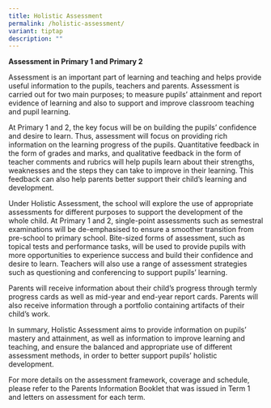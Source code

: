 ```yaml
---
title: Holistic Assessment
permalink: /holistic-assessment/
variant: tiptap
description: ""
---
```

<p><strong>Assessment in Primary 1 and Primary 2</strong>
</p>
<p>Assessment is an important part of learning and teaching and helps provide
useful information to the pupils, teachers and parents. Assessment is carried
out for two main purposes; to measure pupils’ attainment and report evidence
of learning and also to support and improve classroom teaching and pupil
learning.</p>
<p>At Primary 1 and 2, the key focus will be on building the pupils’ confidence
and desire to learn. Thus, assessment will focus on providing rich information
on the learning progress of the pupils. Quantitative feedback in the form
of grades and marks, and qualitative feedback in the form of teacher comments
and rubrics will help pupils learn about their strengths, weaknesses and
the steps they can take to improve in their learning. This feedback can
also help parents better support their child’s learning and development.</p>
<p>Under Holistic Assessment, the school will explore the use of appropriate
assessments for different purposes to support the development of the whole
child. At Primary 1 and 2, single-point assessments such as semestral examinations
will be de-emphasised to ensure a smoother transition from pre-school to
primary school. Bite-sized forms of assessment, such as topical tests and
performance tasks, will be used to provide pupils with more opportunities
to experience success and build their confidence and desire to learn. Teachers
will also use a range of assessment strategies such as questioning and
conferencing to support pupils’ learning.</p>
<p>Parents will receive information about their child’s progress through
termly progress cards as well as mid-year and end-year report cards. Parents
will also receive information through a portfolio containing artifacts
of their child’s work.</p>
<p>In summary, Holistic Assessment aims to provide information on pupils’
mastery and attainment, as well as information to improve learning and
teaching, and ensure the balanced and appropriate use of different assessment
methods, in order to better support pupils’ holistic development.&nbsp;</p>
<p>For more details on the assessment framework, coverage and schedule, please
refer to the Parents Information Booklet that was issued in Term 1 and
letters on assessment for each term.</p>